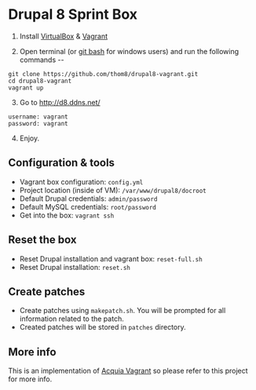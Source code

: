 # Drupal 8 Sprint Box

  1. Install [VirtualBox](https://www.virtualbox.org/wiki/Downloads) & [Vagrant](https://www.vagrantup.com/downloads.html)

  2. Open terminal (or [git bash](https://msysgit.github.io/) for windows users) and run the following commands --

  ```
  git clone https://github.com/thom8/drupal8-vagrant.git
  cd drupal8-vagrant
  vagrant up
  ```

  3. Go to http://d8.ddns.net/

  ```
  username: vagrant
  password: vagrant
  ```

  4. Enjoy.

## Configuration & tools
* Vagrant box configuration: `config.yml`
* Project location (inside of VM): `/var/www/drupal8/docroot`
* Default Drupal credentials: `admin/password`
* Default MySQL credentials: `root/password`
* Get into the box: `vagrant ssh`

## Reset the box
* Reset Drupal installation and vagrant box: `reset-full.sh`
* Reset Drupal installation: `reset.sh`

## Create patches
* Create patches using `makepatch.sh`. You will be prompted for all information related to the patch.
* Created patches will be stored in `patches` directory.

## More info

This is an implementation of [Acquia Vagrant](https://github.com/thom8/acquia-vagrant) so please refer to this project for more info.
